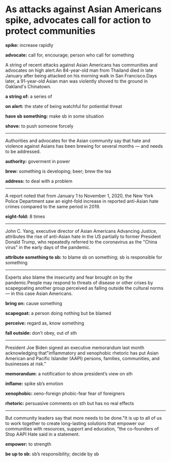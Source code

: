 # As attacks against Asian Americans spike, advocates call for action to protect communities

**spike:** increase rapidly

**advocate:** call for, encourage; person who call for something

A string of recent attacks against Asian Americans has communities and advocates on high alert.An 84-year-old man from Thailand died in late January after being attacked on his morning walk in San Francisco.Days later, a 91-year-old Asian man was violently shoved to the ground in Oakland's Chinatown.

**a string of:** a series of 

**on alert:** the state of being watchful for potiential threat

**have sb something:** make sb in some situation

**shove:** to push someone forcely

------

Authorities and advocates for the Asian community say that hate and violence against Asians has been brewing for several months — and needs to be addressed.

**authority:** goverment in power

**brew:** something is developing; beer; brew the tea

**address:** to deal with a problem

------

A report noted that from January 1 to November 1, 2020, the New York Police Department saw an eight-fold increase in reported anti-Asian hate crimes compared to the same period in 2019.

**eight-fold:** 8 times

------

John C. Yang, executive director of Asian Americans Advancing Justice, attributes the rise of anti-Asian hate in the US partially to former President Donald Trump, who repeatedly referred to the coronavirus as the "China virus" in the early days of the pandemic.

**attribute something to sb:** to blame sb on something; sb is responsible for something

------

Experts also blame the insecurity and fear brought on by the pandemic.People may respond to threats of disease or other crises by scapegoating another group perceived as falling outside the cultural norms — in this case Asian Americans.

**bring on:** cause something

**scapegoat:**  a person doing nothing but be blamed 

**perceive:** regard as, know something 

**fall outside:** don’t obey, out of sth

------

President Joe Biden signed an executive memorandum last month acknowledging that"inflammatory and xenophobic rhetoric has put Asian American and Pacific Islander (AAPI) persons, families, communities, and businesses at risk.”

**memorandum**: a notification to show president’s view on sth

**inflame:** spike sb’s emotion 

**xenophobic:** xeno-foreign  phobic-fear  fear of foreigners

**rhetoric:** persuasive comments on sth but has no real effects

------

But community leaders say that more needs to be done."It is up to all of us to work together to create long-lasting solutions that empower our communities with resources, support and education, "the co-founders of Stop AAPI Hate said in a statement.

**empower:** to strength

**be up to sb:** sb’s responsibility; decide by sb





